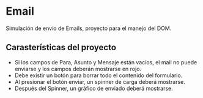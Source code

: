 # Email

Simulación de envío de Emails, proyecto para el manejo del DOM.

##    Carasterísticas del proyecto

- Si los campos de Para, Asunto y Mensaje están vacíos, el mail no puede enviarse y los campos deberán mostrarse en rojo.
- Debe existir un botón para borrar todo el contenido del formulario.
- Al presionar el botón enviar, un spinner de carga deberá mostrarse.
- Después del Spinner, un gráfico de enviado deberá mostrarse.